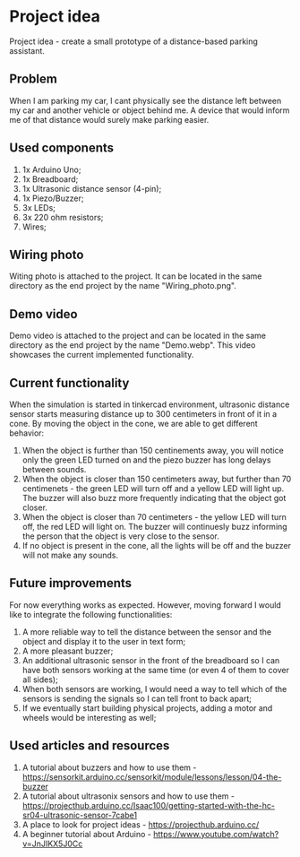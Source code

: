 # Project idea
Project idea - create a small prototype of a distance-based parking assistant.

## Problem
When I am parking my car, I cant physically see the distance left between my car and another vehicle or object behind me. A device that would inform me of that distance would surely make parking easier.

## Used components
1. 1x Arduino Uno;
2. 1x Breadboard;
3. 1x Ultrasonic distance sensor (4-pin);
4. 1x Piezo/Buzzer;
5. 3x LEDs;
6. 3x 220 ohm resistors;
7. Wires;

## Wiring photo
Witing photo is attached to the project. It can be located in the same directory as the end project by the name "Wiring_photo.png".

## Demo video
Demo video is attached to the project and can be located in the same directory as the end project by the name "Demo.webp". This video showcases the current implemented functionality.

## Current functionality
When the simulation is started in tinkercad environment, ultrasonic distance sensor starts measuring distance up to 300 centimeters in front of it in a cone. By moving the object in the cone, we are able to get different behavior:
1. When the object is further than 150 centinements away, you will notice only the green LED turned on and the piezo buzzer has long delays between sounds.
2. When the object is closer than 150 centimeters away, but further than 70 centimenets - the green LED will turn off and a yellow LED will light up. The buzzer will also buzz more frequently indicating that the object got closer.
3. When the object is closer than 70 centimeters - the yellow LED will turn off, the red LED will light on. The buzzer will continuesly buzz informing the person that the object is very close to the sensor.
4. If no object is present in the cone, all the lights will be off and the buzzer will not make any sounds.

## Future improvements
For now everything works as expected. However, moving forward I would like to integrate the following functionalities:
1. A more reliable way to tell the distance between the sensor and the object and display it to the user in text form;
2. A more pleasant buzzer;
3. An additional ultrasonic sensor in the front of the breadboard so I can have both sensors working at the same time (or even 4 of them to cover all sides);
4. When both sensors are working, I would need a way to tell which of the sensors is sending the signals so I can tell front to back apart;
5. If we eventually start building physical projects, adding a motor and wheels would be interesting as well;

## Used articles and resources
1. A tutorial about buzzers and how to use them - https://sensorkit.arduino.cc/sensorkit/module/lessons/lesson/04-the-buzzer
2. A tutorial about ultrasonix sensors and how to use them - https://projecthub.arduino.cc/Isaac100/getting-started-with-the-hc-sr04-ultrasonic-sensor-7cabe1
3. A place to look for project ideas - https://projecthub.arduino.cc/
4. A beginner tutorial about Arduino - https://www.youtube.com/watch?v=JnJIKX5J0Cc
